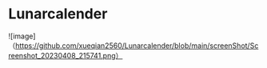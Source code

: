 # Lunarcalender
![image]（https://github.com/xueqian2560/Lunarcalender/blob/main/screenShot/Screenshot_20230408_215741.png）
